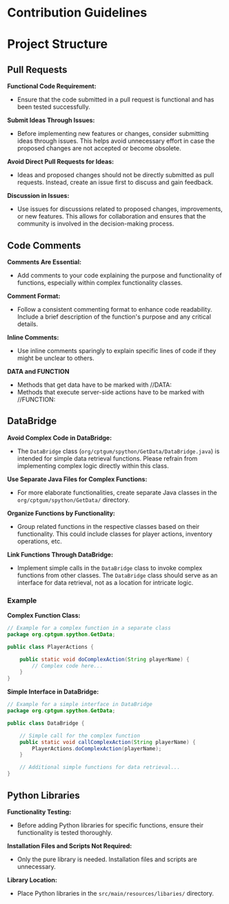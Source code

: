 
# Contribution Guidelines


# Project Structure

## Pull Requests

**Functional Code Requirement:**
   - Ensure that the code submitted in a pull request is functional and has been tested successfully.

**Submit Ideas Through Issues:**
   - Before implementing new features or changes, consider submitting ideas through issues. This helps avoid unnecessary effort in case the proposed changes are not accepted or become obsolete.

**Avoid Direct Pull Requests for Ideas:**
   - Ideas and proposed changes should not be directly submitted as pull requests. Instead, create an issue first to discuss and gain feedback.

**Discussion in Issues:**
   - Use issues for discussions related to proposed changes, improvements, or new features. This allows for collaboration and ensures that the community is involved in the decision-making process.


## Code Comments

**Comments Are Essential:**
   - Add comments to your code explaining the purpose and functionality of functions, especially within complex functionality classes.

**Comment Format:**
   - Follow a consistent commenting format to enhance code readability. Include a brief description of the function's purpose and any critical details.

**Inline Comments:**
   - Use inline comments sparingly to explain specific lines of code if they might be unclear to others.

**DATA and FUNCTION**
   - Methods that get data have to be marked with //DATA: <comment>
   - Methods that execute server-side actions have to be marked with //FUNCTION: <comment>
## DataBridge
**Avoid Complex Code in DataBridge:**
   - The `DataBridge` class (`org/cptgum/spython/GetData/DataBridge.java`) is intended for simple data retrieval functions. Please refrain from implementing complex logic directly within this class.

**Use Separate Java Files for Complex Functions:**
   - For more elaborate functionalities, create separate Java classes in the `org/cptgum/spython/GetData/` directory.

**Organize Functions by Functionality:**
   - Group related functions in the respective classes based on their functionality. This could include classes for player actions, inventory operations, etc.

**Link Functions Through DataBridge:**
   - Implement simple calls in the `DataBridge` class to invoke complex functions from other classes. The `DataBridge` class should serve as an interface for data retrieval, not as a location for intricate logic.


### Example

**Complex Function Class:**
```java
// Example for a complex function in a separate class
package org.cptgum.spython.GetData;

public class PlayerActions {

    public static void doComplexAction(String playerName) {
        // Complex code here...
    }
}
````
**Simple Interface in DataBridge:**
````java
// Example for a simple interface in DataBridge
package org.cptgum.spython.GetData;

public class DataBridge {

    // Simple call for the complex function
    public static void callComplexAction(String playerName) {
        PlayerActions.doComplexAction(playerName);
    }

    // Additional simple functions for data retrieval...
}
````

## Python Libraries

**Functionality Testing:**
   - Before adding Python libraries for specific functions, ensure their functionality is tested thoroughly.

**Installation Files and Scripts Not Required:**
   - Only the pure library is needed. Installation files and scripts are unnecessary.

**Library Location:**
   - Place Python libraries in the `src/main/resources/libaries/` directory.
